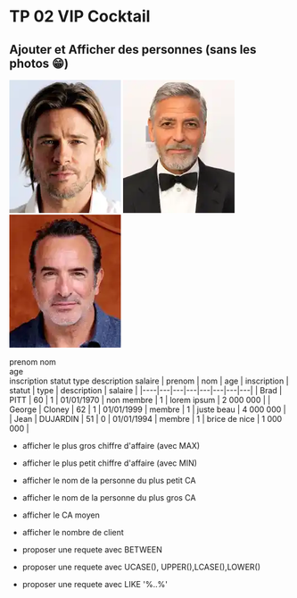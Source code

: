# TP 02 VIP Cocktail
## Ajouter et Afficher des personnes (sans les photos :grin:)


![brad](../img/03/brad.webp)
![george](../img/03/george.webp)
![jean](../img/03/jean.webp)

 prenom
nom  
age  
inscription
statut
type
description
salaire
| prenom | nom | age | inscription | statut | type | description | salaire |
|----|---|---|---|---|---|---|---|
| Brad | PITT | 60 | 1 | 01/01/1970 | non membre | 1 | lorem ipsum | 2 000 000 |
| George | Cloney | 62 | 1 | 01/01/1999 | membre | 1 | juste beau | 4 000 000 |
| Jean | DUJARDIN | 51 | 0 | 01/01/1994 | membre | 1 | brice de nice | 1 000 000 |

- afficher le plus gros chiffre d'affaire (avec MAX)

- afficher le plus petit chiffre d'affaire (avec MIN)

- afficher le nom de la personne du plus petit CA

- afficher le nom de la personne du plus gros CA

- afficher le CA moyen

- afficher le nombre de client

- proposer une requete avec BETWEEN

- proposer une requete avec UCASE(), UPPER(),LCASE(),LOWER()

- proposer une requete avec LIKE '%..%'